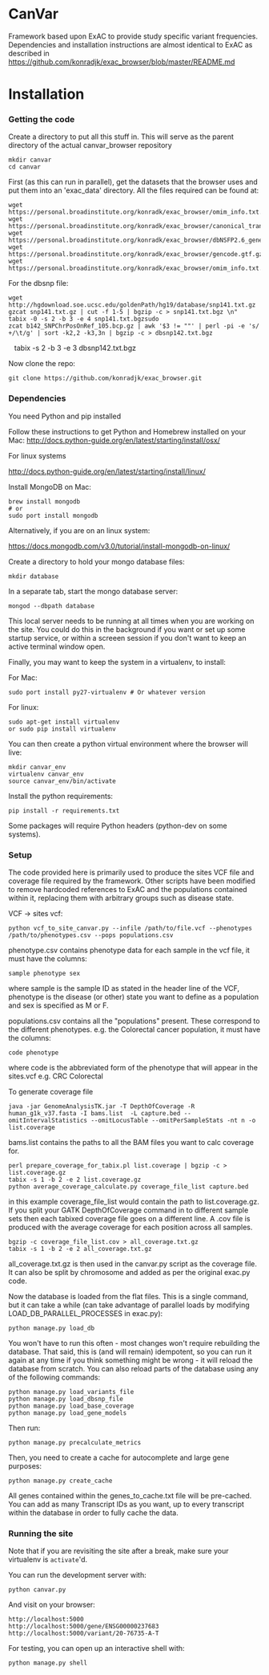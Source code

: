 # CanVar
Framework based upon ExAC to provide study specific variant frequencies. Dependencies and installation instructions are almost identical to ExAC as described in https://github.com/konradjk/exac_browser/blob/master/README.md

Installation
=======

### Getting the code

Create a directory to put all this stuff in. This will serve as the parent directory of the actual canvar_browser repository 

    mkdir canvar
    cd canvar

First (as this can run in parallel), get the datasets that the browser uses and put them into an 'exac_data' directory. All the files required can be found at:

    wget https://personal.broadinstitute.org/konradk/exac_browser/omim_info.txt.gz
    wget https://personal.broadinstitute.org/konradk/exac_browser/canonical_transcripts.txt.gz
    wget https://personal.broadinstitute.org/konradk/exac_browser/dbNSFP2.6_gene.gz
    wget https://personal.broadinstitute.org/konradk/exac_browser/gencode.gtf.gz
    wget https://personal.broadinstitute.org/konradk/exac_browser/omim_info.txt.gz

For the dbsnp file:

    wget http://hgdownload.soe.ucsc.edu/goldenPath/hg19/database/snp141.txt.gz 
    gzcat snp141.txt.gz | cut -f 1-5 | bgzip -c > snp141.txt.bgz \n"
    tabix -0 -s 2 -b 3 -e 4 snp141.txt.bgzsudo 
    zcat b142_SNPChrPosOnRef_105.bcp.gz | awk '$3 != ""' | perl -pi -e 's/ +/\t/g' | sort -k2,2 -k3,3n | bgzip -c > dbsnp142.txt.bgz
    tabix -s 2 -b 3 -e 3 dbsnp142.txt.bgz

Now clone the repo: 

    git clone https://github.com/konradjk/exac_browser.git

### Dependencies

You need Python and pip installed

Follow these instructions to get Python and Homebrew installed on your Mac:
http://docs.python-guide.org/en/latest/starting/install/osx/

For linux systems 

http://docs.python-guide.org/en/latest/starting/install/linux/


Install MongoDB on Mac:

    brew install mongodb
    # or
    sudo port install mongodb

Alternatively, if you are on an linux system:

https://docs.mongodb.com/v3.0/tutorial/install-mongodb-on-linux/

Create a directory to hold your mongo database files: 

    mkdir database

In a separate tab, start the mongo database server:

    mongod --dbpath database

This local server needs to be running at all times when you are working on the site.
You could do this in the background if you want or set up some startup service, or within a screeen session
if you don't want to keep an active terminal window open. 

Finally, you may want to keep the system in a virtualenv, to install:

For Mac:

    sudo port install py27-virtualenv # Or whatever version
For linux:

    sudo apt-get install virtualenv
    or sudo pip install virtualenv

You can then create a python virtual environment where the browser will live:

    mkdir canvar_env
    virtualenv canvar_env
    source canvar_env/bin/activate

Install the python requirements:

    pip install -r requirements.txt

Some packages will require Python headers (python-dev on some systems).

### Setup

The code provided here is primarily used to produce the sites VCF file and coverage file required by the framework. Other scripts have been modified to remove hardcoded references to ExAC and the populations contained within it, replacing them with arbitrary groups such as disease state. 

VCF -> sites vcf:

    python vcf_to_site_canvar.py --infile /path/to/file.vcf --phenotypes /path/to/phenotypes.csv --pops populations.csv

phenotype.csv contains phenotype data for each sample in the vcf file, it must have the columns:

    sample phenotype sex

where sample is the sample ID as stated in the header line of the VCF, phenotype is the disease (or other) state you want to define as a population and sex is specified as M or F. 

populations.csv contains all the "populations" present. These correspond to the different phenotypes. e.g. the Colorectal cancer population, it must have the columns:

    code phenotype

where code is the abbreviated form of the phenotype that will appear in the sites.vcf e.g. CRC Colorectal

To generate coverage file

    java -jar GenomeAnalysisTK.jar -T DepthOfCoverage -R human_g1k_v37.fasta -I bams.list  -L capture.bed --omitIntervalStatistics --omitLocusTable --omitPerSampleStats -nt n -o list.coverage

bams.list contains the paths to all the BAM files you want to calc coverage for. 

    perl prepare_coverage_for_tabix.pl list.coverage | bgzip -c > list.coverage.gz
    tabix -s 1 -b 2 -e 2 list.coverage.gz
    python average_coverage_calculate.py coverage_file_list capture.bed

in this example coverage_file_list would contain the path to list.coverage.gz. If you split your GATK DepthOfCoverage command in to different sample sets then each tabixed coverage file goes on a different line. A .cov file is produced with the average coverage for each position across all samples.

    bgzip -c coverage_file_list.cov > all_coverage.txt.gz
    tabix -s 1 -b 2 -e 2 all_coverage.txt.gz

all_coverage.txt.gz is then used in the canvar.py script as the coverage file. It can also be split by chromosome and added as per the original exac.py code.

Now the database is loaded from the flat files.
This is a single command, but it can take a while (can take advantage of parallel loads by modifying LOAD\_DB\_PARALLEL\_PROCESSES in exac.py):

    python manage.py load_db

You won't have to run this often - most changes won't require rebuilding the database.
That said, this is (and will remain) idempotent,
so you can run it again at any time if you think something might be wrong - it will reload the database from scratch.
You can also reload parts of the database using any of the following commands:

    python manage.py load_variants_file
    python manage.py load_dbsnp_file
    python manage.py load_base_coverage
    python manage.py load_gene_models

Then run:

    python manage.py precalculate_metrics

Then, you need to create a cache for autocomplete and large gene purposes:

    python manage.py create_cache

All genes contained within the genes_to_cache.txt file will be pre-cached. You can add as many Transcript IDs as you want, up to every transcript within the database in order to fully cache the data.

### Running the site

Note that if you are revisiting the site after a break, make sure your virtualenv is `activate`'d.

You can run the development server with:

    python canvar.py

And visit on your browser:

    http://localhost:5000
    http://localhost:5000/gene/ENSG00000237683
    http://localhost:5000/variant/20-76735-A-T


For testing, you can open up an interactive shell with:

    python manage.py shell



